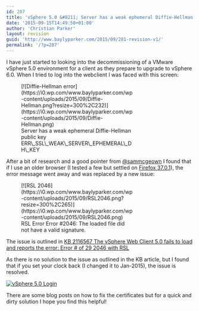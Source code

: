 ```yaml
---
id: 287
title: 'vSphere 5.0 &#8211; Server has a weak ephemeral Diffie-Hellman public key'
date: '2015-09-15T14:49:50+01:00'
author: 'Christian Parker'
layout: revision
guid: 'http://www.baylyparker.com/2015/09/281-revision-v1/'
permalink: '/?p=287'
---
```


I have just started to looking into the decommissioning of a VMware vSphere 5.0 environment for a client as they prepare to upgrade to vSphere 6.0. When I tried to log into the webclient I was faced with this screen:

<figure aria-describedby="caption-attachment-282" class="wp-caption aligncenter" id="attachment_282" style="width: 300px">[![Diffie-Hellman error](https://i0.wp.com/www.baylyparker.com/wp-content/uploads/2015/09/Diffie-Hellman.png?resize=300%2C232)](https://i0.wp.com/www.baylyparker.com/wp-content/uploads/2015/09/Diffie-Hellman.png)<figcaption class="wp-caption-text" id="caption-attachment-282">Server has a weak ephemeral Diffie-Hellman public key ERR\_SSL\_WEAK\_SERVER\_EPHEMERAL\_DH\_KEY</figcaption></figure>

After a bit of research and a good pointer from [@sammcgeown](http://twitter.com/sammcgeown) I found that if I use an older browser (I tested a few but settled on [Firefox 37.0.1](https://ftp.mozilla.org/pub/mozilla.org/firefox/releases/37.0.1/win32/en-GB/)), the error message went away and was replaced by a new issue:

<figure aria-describedby="caption-attachment-283" class="wp-caption aligncenter" id="attachment_283" style="width: 300px">[![RSL 2046](https://i0.wp.com/www.baylyparker.com/wp-content/uploads/2015/09/RSL2046.png?resize=300%2C265)](https://i0.wp.com/www.baylyparker.com/wp-content/uploads/2015/09/RSL2046.png)<figcaption class="wp-caption-text" id="caption-attachment-283">RSL Error Error #2046: The loaded file did not have a valid signature.</figcaption></figure>

The issue is outlined in [KB 2116567 The vSphere Web Client 5.0 fails to load and reports the error: Error # of 29 2046 with RSL](http://kb.vmware.com/kb/2116567)

As there is no solution to the issue as outlined in the KB article, but I found that if you set your clock back (I changed it to Jan-2015), the issue is resolved.

[![vSphere 5.0 Login](https://i0.wp.com/www.baylyparker.com/wp-content/uploads/2015/09/vSphere50.png?resize=300%2C201)](https://i0.wp.com/www.baylyparker.com/wp-content/uploads/2015/09/vSphere50.png)

There are some blog posts on how to fix the certificates but for a quick and dirty solution I hope you find this helpful!